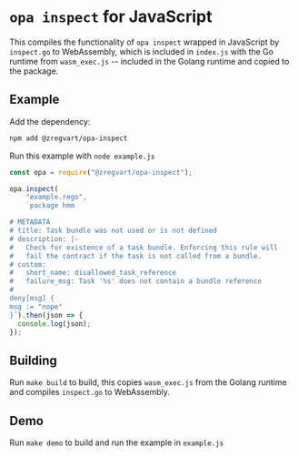 # `opa inspect` for JavaScript

This compiles the functionality of `opa inspect` wrapped in JavaScript by
`inspect.go` to WebAssembly, which is included in `index.js` with the Go runtime
from `wasm_exec.js` -- included in the Golang runtime and copied to the package.

## Example

Add the dependency:

```sh
npm add @zregvart/opa-inspect
```

Run this example with `node example.js`

```javascript
const opa = require("@zregvart/opa-inspect");

opa.inspect(
    "example.rego",
    `package hmm

# METADATA
# title: Task bundle was not used or is not defined
# description: |-
#   Check for existence of a task bundle. Enforcing this rule will
#   fail the contract if the task is not called from a bundle.
# custom:
#   short_name: disallowed_task_reference
#   failure_msg: Task '%s' does not contain a bundle reference
#
deny[msg] {
msg := "nope"
}`).then(json => {
  console.log(json);
});
```

## Building

Run `make build` to build, this copies `wasm_exec.js` from the Golang runtime
and compiles `inspect.go` to WebAssembly.

## Demo

Run `make demo` to build and run the example in `example.js`
